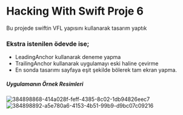 # Hacking With Swift Proje 6

Bu projede swiftin VFL yapısını kullanarak tasarım yaptık

### Ekstra istenilen ödevde ise;
* LeadingAnchor kullanarak deneme yapma
* TrailingAnchor kullanarak uygulamayı eski haline çevirme
* En sonda tasarımı sayfaya eşit şekilde bölerek tam ekran yapma.

##### Uygulamanın Örnek Resimleri
![384898868-414a028f-feff-4385-8c02-1db94826eec7](https://github.com/user-attachments/assets/71545206-f621-430f-8403-bbf5cca70dd1)
![384898892-a5e780a6-4153-4b51-99b9-d9bc07c09216](https://github.com/user-attachments/assets/53c4c7d2-2d87-4678-9ac4-f8fca1cf98d8)
